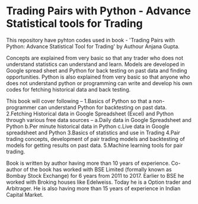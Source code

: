 # Trading Pairs with Python - Advance Statistical tools for Trading
This repository have pyhton codes used in book - 'Trading Pairs with Python: Advance Statistical Tool for Trading' by Authour Anjana Gupta.

Concepts are explained from very basic so that any trader who does not understand statistics can understand and learn. Models are developed in Google spread sheet and Python for back testing on past data and finding opportunities. Python is also explained from very basic so that anyone who does not understand python or programming can write and develop his own codes for fetching historical data and back testing.

This book will cover following –
1.Basics of Python so that a non-programmer can understand Python for backtesting on past data.
2.Fetching Historical data in Google Spreadsheet (Excel) and Python through various free data sources –
a.Daily data in Google Spreadsheet and Python
b.Per minute historical data in Python
c.Live data in Google spreadsheet and Python
3.Basics of statistics and use in Trading
4.Pair trading concepts, development of pair trading models and backtesting of models for getting results on past data.
5.Machine learning tools for pair trading.

Book is written by author having more than 10 years of experience. Co-author of the book has worked with BSE Limited (formally known as Bombay Stock Exchange) for 6 years from 2011 to 2017. Earlier to BSE he worked with Broking houses like Edelweiss. Today he is a Option trader and Arbitrager. He is also having more than 15 years of experience in Indian Capital Market.
